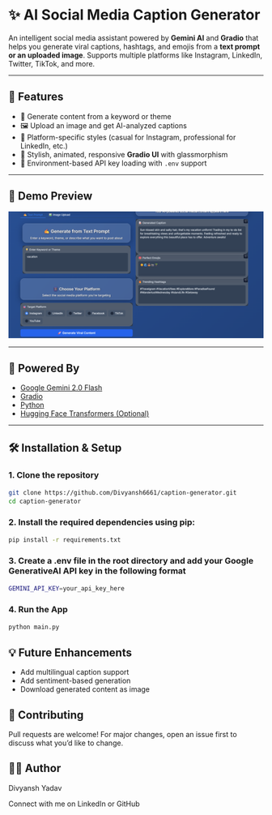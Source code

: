 # ✨ AI Social Media Caption Generator

An intelligent social media assistant powered by **Gemini AI** and **Gradio** that helps you generate viral captions, hashtags, and emojis from a **text prompt or an uploaded image**. Supports multiple platforms like Instagram, LinkedIn, Twitter, TikTok, and more.

---

## 🚀 Features

- 📝 Generate content from a keyword or theme  
- 🖼️ Upload an image and get AI-analyzed captions  
- 🎯 Platform-specific styles (casual for Instagram, professional for LinkedIn, etc.)  
- 🎨 Stylish, animated, responsive **Gradio UI** with glassmorphism  
- 🔐 Environment-based API key loading with `.env` support  

---

## 📸 Demo Preview

![App Screenshot](https://github.com/Divyansh6661/Social-Media-Caption-Generator/blob/b9cba83f57903ff6ff765ebbf4e7a9bf097a5c8b/Screenshot%202025-07-13%20004550.png)

---

## 🧠 Powered By

- [Google Gemini 2.0 Flash](https://ai.google.dev)
- [Gradio](https://gradio.app)
- [Python](https://www.python.org/)
- [Hugging Face Transformers (Optional)](https://huggingface.co/docs/transformers)

---

## 🛠️ Installation & Setup

### 1. Clone the repository

```bash
git clone https://github.com/Divyansh6661/caption-generator.git
cd caption-generator
```

### 2. Install the required dependencies using pip:

```bash
pip install -r requirements.txt
```

### 3. Create a .env file in the root directory and add your Google GenerativeAI API key in the following format

```bash
GEMINI_API_KEY=your_api_key_here
```

### 4. Run the App

```bash
python main.py
```

## 💡 Future Enhancements

- Add multilingual caption support
- Add sentiment-based generation
- Download generated content as image

## 🤝 Contributing

Pull requests are welcome! For major changes, open an issue first to discuss what you’d like to change.

## 👨‍💻 Author
Divyansh Yadav

Connect with me on LinkedIn or GitHub

